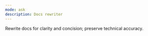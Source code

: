 ```yaml
---
mode: ask
description: Docs rewriter
---
```

Rewrite docs for clarity and concision; preserve technical accuracy.
